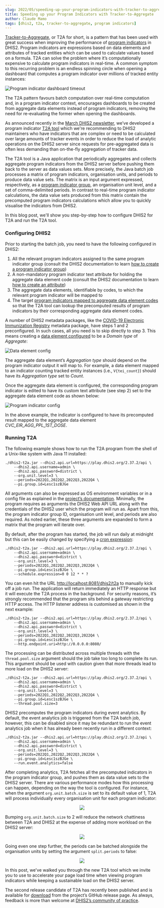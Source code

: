 ```yaml
---
slug: 2022/05/speeding-up-your-program-indicators-with-tracker-to-aggregate
title: Speeding up your Program Indicators with Tracker-to-Aggregate
author: Claude Mamo
tags: [dhis2, t2a, tracker-to-aggregate, program indicators]
---
```


[Tracker-to-Aggregate](https://docs.dhis2.org/en/implement/maintenance-and-use/tracker-and-aggregate-data-integration.html#saving-aggregates-of-tracker-data-as-aggregate-data), or T2A for short, is a pattern that has been used with great success when improving the performance of [program indicators](https://docs.dhis2.org/en/use/user-guides/dhis-core-version-236/configuring-the-system/programs.html#about_program_indicators) in DHIS2. Program indicators are expressions based on data elements and attributes of tracked entities which can be used to calculate values based on a formula. T2A can solve the problem where it’s computationally expensive to calculate program indicators in real-time. A common symptom to this recurring problem is an endless spinning circle when opening a dashboard that computes a program indicator over millions of tracked entity instances:

![Program indicator dashboard timeout](./assets/speeding-up-your-program-indicators-with-tracker-to-aggregate/dashboard-pi-timeout.png)

The T2A pattern favours batch computation over real-time computation and, in a program indicator context, encourages dashboards to be created from aggregate data elements instead of program indicators, removing the need for re-evaluating the former when opening the dashboards.

As announced recently in the [March DHIS2 newsletter](https://mailchi.mp/dhis2/dhis2-newsletter-march-2022-highlights), we’ve developed a program indicator [T2A tool](https://github.com/dhis2/integration-t2a/tree/v1.0.0-RC2) which we're recommending to DHIS2 maintainers who have indicators that are complex or need to be calculated over large amounts of tracker events in order to reduce the load of analytic operations on the DHIS2 server since requests for pre-aggregated data is often less demanding than on-the-fly aggregation of tracker data.

The T2A tool is a Java application that periodically aggregates and collects aggregate program indicators from the DHIS2 server before pushing them back to the server as data values sets. More precisely, the Java batch job processes a matrix of program indicators, organisation units, and periods to produce data value sets. The matrix is an input argument expressed, respectively, as a [program indicator group](https://docs.dhis2.org/en/use/user-guides/dhis-core-version-236/configuring-the-system/programs.html#create_program_indicator_group), an organisation unit level, and a set of comma-delimited periods. In contrast to real-time program indicator calculations, the data value sets produced from this matrix contain the precomputed program indicators calculations which allow you to quickly visualise the indicators from DHIS2.

In this blog post, we'll show you step-by-step how to configure DHIS2 for T2A and run the T2A tool.

### Configuring DHIS2

Prior to starting the batch job, you need to have the following configured in DHIS2:

1. All the relevant program indicators assigned to the same program indicator group (consult the DHIS2 documentation to learn [how to create a program indicator group](https://docs.dhis2.org/en/use/user-guides/dhis-core-version-236/configuring-the-system/programs.html#create_program_indicator_group))
2. A non-mandatory program indicator text attribute for holding the aggregate data element code (consult the DHIS2 documentation to learn [how to create an attribute](https://docs.dhis2.org/en/use/user-guides/dhis-core-version-master/configuring-the-system/metadata.html#create-or-edit-an-attribute))
3. The aggregate data elements, identifiable by codes, to which the relevant program indicator will be mapped to 
4. The target [program indicators mapped to aggregate data element codes](https://docs.dhis2.org/en/implement/maintenance-and-use/tracker-and-aggregate-data-integration.html#mapping-program-indicators-with-aggregate-data-elements) so that the T2A tool can lookup the precomputed results of program indicators by their corresponding aggregate data element codes. 

A number of DHIS2 metadata packages, like the [COVID-19 Electronic Immunization Registry](https://dhis2.org/metadata-package-downloads#covax-eir) metadata package, have steps 1 and 2 preconfigured. In such cases, all you need is to skip directly to step 3. This means creating a [data element configured](https://docs.dhis2.org/en/use/user-guides/dhis-core-version-master/configuring-the-system/metadata.html#create_data_element) to be a _Domain type_ of _Aggregate_:

![Data element config](./assets/speeding-up-your-program-indicators-with-tracker-to-aggregate/data-element-config.png)

The aggregate data element’s _Aggregation type_ should depend on the program indicator output it will map to. For example, a data element mapped to an indicator counting tracked entity instances (i.e., `V{tei_count}`) should have its _Aggregation type_ set to _Count_.

Once the aggregate data element is configured, the corresponding program indicator is edited to have its custom text attribute (see step 2) set to the aggregate data element code as shown below:

![Program indicator config](./assets/speeding-up-your-program-indicators-with-tracker-to-aggregate/pi-config.png)

In the above example, the indicator is configured to have its precomputed result mapped to the aggregate data element _CVC_EIR_AGG_PPL_1ST_DOSE_.

### Running T2A

The following example shows how to run the T2A program from the shell of a Unix-like system with Java 11 installed:

```console
./dhis2-t2a.jar --dhis2.api.url=https://play.dhis2.org/2.37.2/api \
    --dhis2.api.username=admin \
    --dhis2.api.password=district \
    --org.unit.level=3 \
    --periods=2022Q1,2022Q2,2022Q3,2022Q4 \
    --pi.group.id=Lesc1szBJGe
```

All arguments can also be expressed as OS environment variables or in a config file as explained in the [project’s documentation](https://github.com/dhis2/integration-t2a/tree/v1.0.0-RC2#config). Minimally, the program requires as arguments the DHIS2 Web API URL along with the credentials of the DHIS2 user which the program will run as. Apart from this, the program indicator group ID, organisation unit level, and periods are also required. As noted earlier, these three arguments are expanded to form a matrix that the program will iterate over.

By default, after the program has started, the job will run daily at midnight but this can be easily changed by specifying a [cron expression](https://crontab.guru/):

```console
./dhis2-t2a.jar --dhis2.api.url=https://play.dhis2.org/2.37.2/api \
    --dhis2.api.username=admin \
    --dhis2.api.password=district \
    --org.unit.level=3 \
    --periods=2022Q1,2022Q2,2022Q3,2022Q4 \
    --pi.group.id=Lesc1szBJGe \
    --schedule.expression=0 0 12 * * ?
```

You can even hit the URL [http://localhost:8081/dhis2/t2a](http://localhost:8081/dhis2/t2a) to manually kick off a job run. The application will return immediately an HTTP response but it will execute the T2A process in the background. For security reasons, it’s strongly recommended that the program sits behind a gateway restricting HTTP access. The HTTP listener address is customised as shown in the next example:

```console
./dhis2-t2a.jar --dhis2.api.url=https://play.dhis2.org/2.37.2/api \
    --dhis2.api.username=admin \
    --dhis2.api.password=district \
    --org.unit.level=3 \
    --periods=2022Q1,2022Q2,2022Q3,2022Q4 \
    --pi.group.id=Lesc1szBJGe \
    --http.endpoint.uri=http://0.0.0.0:8080/
```

The processing can be distributed across multiple threads with the `thread.pool.size` argument should the job take too long to complete its run. This argument should be used with caution given that more threads lead to more load on the DHIS2 server:

```console
./dhis2-t2a.jar --dhis2.api.url=https://play.dhis2.org/2.37.2/api \
    --dhis2.api.username=admin \
    --dhis2.api.password=district \
    --org.unit.level=3 \
    --periods=2022Q1,2022Q2,2022Q3,2022Q4 \
    --pi.group.id=Lesc1szBJGe \
    --thread.pool.size=3
```

DHIS2 precomputes the program indicators during event analytics. By default, the event analytics job is triggered from the T2A batch job, however, this can be disabled since it may be redundant to run the event analytics job when it has already been recently run in a different context:

```console
./dhis2-t2a.jar --dhis2.api.url=https://play.dhis2.org/2.37.2/api \
    --dhis2.api.username=admin \
    --dhis2.api.password=district \
    --org.unit.level=3 \
    --periods=2022Q1,2022Q2,2022Q3,2022Q4 \
    --pi.group.id=Lesc1szBJGe \
    --run.event.analytics=false
```

After completing analytics, T2A fetches all the precomputed indicators in the program indicator group, and pushes them as data value sets to the DHIS2 server. There are various performance modes how this processing can happen, depending on the way the tool is configured. For instance, when the argument `org.unit.batch.size` is set to its default value of 1, T2A will process individually every organisation unit for each program indicator:

<p align="center">
  <img src="./assets/speeding-up-your-program-indicators-with-tracker-to-aggregate/split.png" />
</p>

Bumping `org.unit.batch.size` to 2 will reduce the network chattiness between T2A and DHIS2 at the expense of adding more workload on the DHIS2 server:

<p align="center">
  <img src="./assets/speeding-up-your-program-indicators-with-tracker-to-aggregate/batch-org-units.png" />
</p>

Going even one step further, the periods can be batched alongside the organisation units by setting the argument `split.periods` to false:

<p align="center">
  <img src="./assets/speeding-up-your-program-indicators-with-tracker-to-aggregate/batch-org-units-periods.png" />
</p>

In this post, we've walked you through the new T2A tool which we invite you to use to accelerate your page load time when viewing program indicators while keeping a sustainable load on the DHIS2 server.

The second release candidate of T2A has recently been published and is available for [download](https://github.com/dhis2/integration-t2a/releases/tag/v1.0.0-RC2) from the project’s GitHub release page. As always, feedback is more than welcome at [DHIS2’s community of practice](https://community.dhis2.org/).